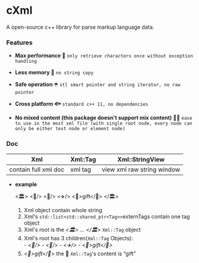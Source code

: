 ﻿


# cXml
A open-source c++ library for parse markup language data. 
### Features
- **Max performance 🚀**
`only retrieve characters once without exception handling`

- **Less memory 🛒**
`no string copy`

- **Safe operation ☂️**
`stl smart pointer and string iterator, no raw pointer`

- **Cross platform 🐟**
`standard c++ 11, no dependencies`

- **No mixed content (this package doesn't support mix content) 👌🏻**
`ease to use in the most xml file (with single root node, every node can only be either text node or element node)`

### Doc
|Xml|Xml::Tag|Xml::StringView|
|--|--|--|
|contain full xml doc|xml tag|view xml raw string window|

 - **example**

    <?xml?>
    <🏛>
	    <🚗/>
	    <🚂/>
	    <✈️/>
		<🎁>gift</🎁>
    </🏛>

	 1. Xml object contain whole string
	 2. Xml's `std::list<std::shared_ptr<Tag>>`externTags contain one tag object  *<?xml?>*
	 3. Xml's root is the *<🏛> ... </🏛>* `Xml::Tag` object
	 4. Xml's root has 3 children(`Xml::Tag` Objects):  
			 - *<🚗/>* 
			 - *<🚂/>* 
			 - *<✈️/>*
			 - *<🎁>gift</🎁>*
	 5. *<🎁>gift</🎁>*  the 🎁 `Xml::Tag`'s content is “gift”
